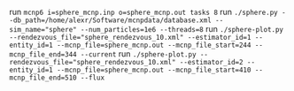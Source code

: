 run `mcnp6 i=sphere_mcnp.inp o=sphere_mcnp.out tasks 8`
run `./sphere.py --db_path=/home/alexr/Software/mcnpdata/database.xml --sim_name="sphere" --num_particles=1e6 --threads=8`
run `./sphere-plot.py --rendezvous_file="sphere_rendezvous_10.xml" --estimator_id=1 --entity_id=1 --mcnp_file=sphere_mcnp.out --mcnp_file_start=244 --mcnp_file_end=344 --current`
run `./sphere-plot.py --rendezvous_file="sphere_rendezvous_10.xml" --estimator_id=2 --entity_id=1 --mcnp_file=sphere_mcnp.out --mcnp_file_start=410 --mcnp_file_end=510 --flux`